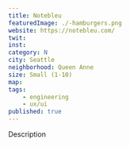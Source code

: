 ```yaml
---
title: Notebleu
featuredImage: ./-hamburgers.png
website: https://notebleu.com/
twit: 
inst: 
category: N
city: Seattle
neighborhood: Queen Anne
size: Small (1-10)
map: 
tags:
    - engineering
    - ux/ui
published: true
---
```


Description
